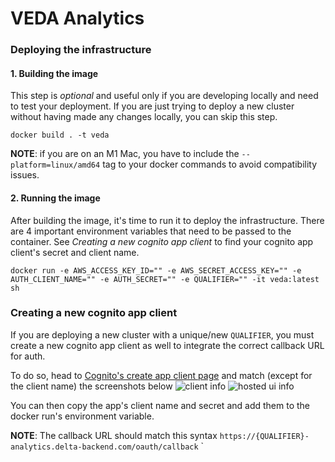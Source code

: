 
# VEDA Analytics

### Deploying the infrastructure

#### 1. Building the image

This step is *optional* and useful only if you are developing locally and need to test your deployment. If you are just trying to deploy a new cluster without having made any changes locally, you can skip this step.

`docker build . -t veda`

**NOTE**:  if you are on an M1 Mac, you have to include the `--platform=linux/amd64` tag to your docker commands to avoid compatibility issues.

#### 2. Running the image

After building the image, it's time to run it to deploy the infrastructure. There are 4 important environment variables that need to be passed to the container. See _Creating a new cognito app client_ to find your cognito app client's secret and client name.

```docker run -e AWS_ACCESS_KEY_ID="" -e AWS_SECRET_ACCESS_KEY="" -e AUTH_CLIENT_NAME="" -e AUTH_SECRET="" -e QUALIFIER="" -it veda:latest sh```

### Creating a new cognito app client

If you are deploying a new cluster with a unique/new `QUALIFIER`, you must create a new cognito app client as well to integrate the correct callback URL for auth.

To do so, head to [Cognito's create app client page](https://us-west-2.console.aws.amazon.com/cognito/v2/idp/user-pools/us-west-2_OJVQQhBQQ/app-integration/create/client?region=us-west-2) and match (except for the client name) the screenshots below
![client info](images/docs/clientinfo.png)
![hosted ui info](images/docs/hostedui.png)

You can then copy the app's client name and secret and add them to the docker run's environment variable.

**NOTE**: The callback URL should match this syntax `https://{QUALIFIER}-analytics.delta-backend.com/oauth/callback`
`
